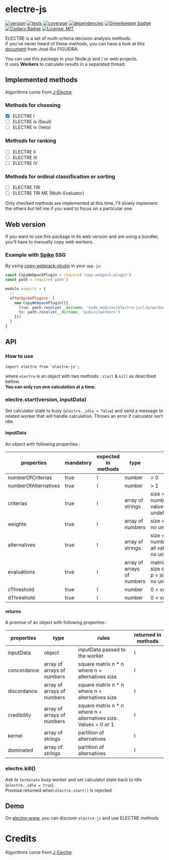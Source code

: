 # electre-js

[![version](https://img.shields.io/npm/v/electre-js.svg?style=flat)](https://www.npmjs.com/package/electre-js)  [![tests](http://img.shields.io/travis/liitfr/electre-js/master.svg?style=flat)](https://travis-ci.org/liitfr/electre-js)
[![coverage](https://img.shields.io/coveralls/liitfr/electre-js.svg?style=flat)](https://coveralls.io/github/liitfr/electre-js?branch=master)  [![dependencies](http://img.shields.io/david/liitfr/electre-js.svg?style=flat)](https://david-dm.org/liitfr/electre-js)
[![Greenkeeper badge](https://badges.greenkeeper.io/liitfr/electre-js.svg)](https://greenkeeper.io/)
[![Codacy Badge](https://api.codacy.com/project/badge/Grade/f1a2b5421583482891725ddcae612e2e)](https://www.codacy.com/app/liitfr/electre-js?utm_source=github.com&amp;utm_medium=referral&amp;utm_content=liitfr/electre-js&amp;utm_campaign=Badge_Grade)
[![License: MIT](https://img.shields.io/badge/License-MIT-yellow.svg)](https://opensource.org/licenses/MIT)

ELECTRE is a set of multi-criteria decision analysis methods.  
If you've never heard of these methods, you can have a look at this [document](http://www.lgi.ecp.fr/~mousseau/mcda-ss/pmwiki-2.1.27/uploads/Main/SlidesFigueira.pdf) from José Rui FIGUEIRA.    

You can use this package in your Node.js and / or web projects.  
It uses **Workers** to calculate results in a separated thread.  

## Implemented methods

Algorithms come from [J-Electre](https://github.com/Valdecy/J-Electre).  

### Methods for **choosing**

- [x] ELECTRE I
- [ ] ELECTRE Is (Seuil)
- [ ] ELECTRE Iv (Veto)

### Methods for **ranking**

- [ ] ELECTRE II
- [ ] ELECTRE III
- [ ] ELECTRE IV

### Methods for **ordinal classification or sorting**

- [ ] ELECTRE TRI
- [ ] ELECTRE TRI ME (Multi-Evaluator)

Only checked methods are implemented at this time, I'll slowly implement the others but tell me if you want to focus on a particular one.

## Web version

If you want to use this package in its web version and are using a bundler, you'll have to manually copy web workers.

### Example with [Spike](https://www.spike.cf/) SSG

By using [copy-webpack-plugin](https://github.com/kevlened/copy-webpack-plugin) in your `app.js`:

```js
const CopyWebpackPlugin = require('copy-webpack-plugin')
const path = require('path')

module.exports = {
  // ...
  afterSpikePlugins: [
    new CopyWebpackPlugin([{
      from: path.resolve(__dirname, 'node_modules/electre-js/lib/workers'),
      to: path.resolve(__dirname, 'public/workers')
    }])
  ]
}
```

## API

### How to use
```
import electre from 'electre-js';
```
where `electre` is an object with two methods : `start` & `kill` as described bellow.  
**You can only run one calculation at a time.**  

### electre.start(version, inputData)

Set calculator state to busy (`electre._idle = false`) and send a message to related worker that will handle calculation. Throws an error if calculator isn't idle.  

#### inputData

An object with following properties :

| properties              | mandatory   | expected in methods   | type                          | rules                                                                             |
|-------------------------|-------------|-----------------------|-------------------------------|-----------------------------------------------------------------------------------|
| numberOfCriterias       | true        | I                     | number                        | > 0                                                                               |
| numberOfAlternatives    | true        | I                     | number                        | > 1                                                                               |
| criterias               | true        | I                     | array of strings              | size = numberOfCriterias, all values are unique, no undefined                     |
| weights                 | true        | I                     | array of numbers              | size = size of criterias, no undefined                                            |
| alternatives            | true        | I                     | array of strings              | size = numberOfAlternatives, all values are unique, no undefined                  |
| evaluations             | true        | I                     | array of arrays of numbers    | matrix n * p where n = size of alternatives & p = size of criterias, no undefined |
| cThreshold              | true        | I                     | number                        | 0 < value < 1                                                                     |
| dThreshold              | true        | I                     | number                        | 0 < value < 1                                                                     |

#### returns

A promise of an object with following properties :   

| properties   |  type                        | rules                                                             | returned in methods   |
|--------------|------------------------------|-------------------------------------------------------------------|-----------------------|
| inputData    |  object                      | inputData passed to the worker                                    | I                     |
| concordance  |  array of arrays of numbers  | square matrix n * n where n = alternatives size                   | I                     |
| discordance  |  array of arrays of numbers  | square matrix n * n where n = alternatives size                   | I                     |
| credibility  |  array of arrays of numbers  | square matrix n * n where n = alternatives size. Values = 0 or 1  | I                     |
| kernel       |  array of strings            | partition of alternatives                                         | I                     |
| dominated    |  array of strings            | partition of alternatives                                         | I                     |

### electre.kill()

Ask to `terminate` busy worker and set calculator state back to idle (`electre._idle = true`).  
Promise returned when `electre.start()` is rejected.  

## Demo

On [electre-www](https://electre.netlify.com), you can discover `electre-js` and use ELECTRE methods

# Credits

Algorithms come from [J-Electre](https://github.com/Valdecy/J-Electre).
